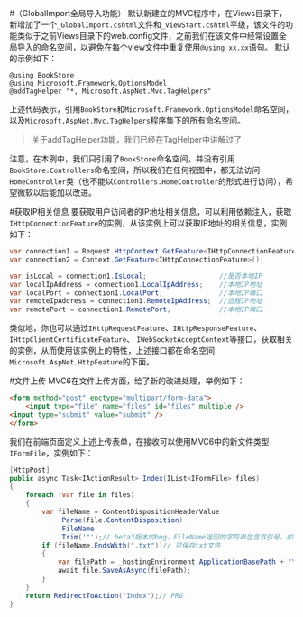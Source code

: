 #（GlobalImport全局导入功能）
默认新建立的MVC程序中，在Views目录下，新增加了一个`_GlobalImport.cshtml`文件和`_ViewStart.cshtml`平级，该文件的功能类似于之前Views目录下的web.config文件，之前我们在该文件中经常设置全局导入的命名空间，以避免在每个view文件中重复使用`@using xx.xx`语句。
默认的示例如下：
```
@using BookStore
@using Microsoft.Framework.OptionsModel
@addTagHelper "*, Microsoft.AspNet.Mvc.TagHelpers"
```
上述代码表示，引用`BookStore`和`Microsoft.Framework.OptionsModel`命名空间，以及`Microsoft.AspNet.Mvc.TagHelpers`程序集下的所有命名空间。

> 关于addTagHelper功能，我们已经在TagHelper中讲解过了

注意，在本例中，我们只引用了`BookStore`命名空间，并没有引用`BookStore.Controllers`命名空间，所以我们在任何视图中，都无法访问`HomeController`类（也不能以`Controllers.HomeController`的形式进行访问），希望微软以后能加以改进。

#获取IP相关信息
要获取用户访问者的IP地址相关信息，可以利用依赖注入，获取`IHttpConnectionFeature`的实例，从该实例上可以获取IP地址的相关信息，实例如下：
```csharp
var connection1 = Request.HttpContext.GetFeature<IHttpConnectionFeature>();
var connection2 = Context.GetFeature<IHttpConnectionFeature>();

var isLocal = connection1.IsLocal;                  //是否本地IP 
var localIpAddress = connection1.LocalIpAddress;    //本地IP地址
var localPort = connection1.LocalPort;              //本地IP端口
var remoteIpAddress = connection1.RemoteIpAddress;  //远程IP地址
var remotePort = connection1.RemotePort;            //本地IP端口
```

类似地，你也可以通过`IHttpRequestFeature`、`IHttpResponseFeature`、`IHttpClientCertificateFeature`、 `IWebSocketAcceptContext`等接口，获取相关的实例，从而使用该实例上的特性，上述接口都在命名空间`Microsoft.AspNet.HttpFeature`的下面。

#文件上传
MVC6在文件上传方面，给了新的改进处理，举例如下：
```html
<form method="post" enctype="multipart/form-data">
    <input type="file" name="files" id="files" multiple />
<input type="submit" value="submit" />
</form>
```
我们在前端页面定义上述上传表单，在接收可以使用MVC6中的新文件类型`IFormFile`，实例如下：
```csharp
[HttpPost]
public async Task<IActionResult> Index(IList<IFormFile> files)
{
    foreach (var file in files)
    {
        var fileName = ContentDispositionHeaderValue
            .Parse(file.ContentDisposition)
            .FileName
            .Trim('"');// beta3版本的bug，FileName返回的字符串包含双引号，如"fileName.ext"
        if (fileName.EndsWith(".txt"))// 只保存txt文件
        {
            var filePath = _hostingEnvironment.ApplicationBasePath + "\\wwwroot\\"+ fileName;
            await file.SaveAsAsync(filePath);
        }
    }
    return RedirectToAction("Index");// PRG
}
```
